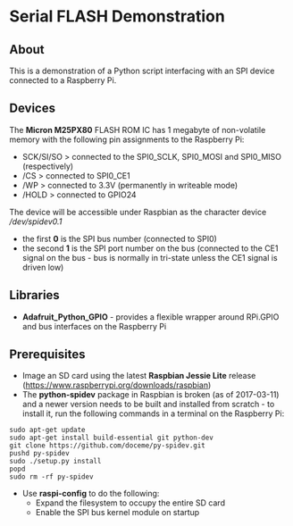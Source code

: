 # Serial FLASH Demonstration

## About

This is a demonstration of a Python script interfacing with an SPI device connected
to a Raspberry Pi.

## Devices

The **Micron M25PX80** FLASH ROM IC has 1 megabyte of non-volatile memory with the
following pin assignments to the Raspberry Pi:
* SCK/SI/SO > connected to the SPI0_SCLK, SPI0_MOSI and SPI0_MISO (respectively)
* /CS > connected to SPI0_CE1
* /WP > connected to 3.3V (permanently in writeable mode)
* /HOLD > connected to GPIO24

The device will be accessible under Raspbian as the character device */dev/spidev0.1*
* the first **0** is the SPI bus number (connected to SPI0)
* the second **1** is the SPI port number on the bus (connected to the CE1 signal on
  the bus - bus is normally in tri-state unless the CE1 signal is driven low)

## Libraries

* **Adafruit_Python_GPIO** - provides a flexible wrapper around RPi.GPIO and bus
  interfaces on the Raspberry Pi

## Prerequisites

* Image an SD card using the latest **Raspbian Jessie Lite** release
  (https://www.raspberrypi.org/downloads/raspbian)
* The **python-spidev** package in Raspbian is broken (as of 2017-03-11) and a newer
  version needs to be built and installed from scratch - to install it, run the
  following commands in a terminal on the Raspberry Pi:
```
sudo apt-get update
sudo apt-get install build-essential git python-dev
git clone https://github.com/doceme/py-spidev.git
pushd py-spidev
sudo ./setup.py install
popd
sudo rm -rf py-spidev
```
* Use **raspi-config** to do the following:
  * Expand the filesystem to occupy the entire SD card
  * Enable the SPI bus kernel module on startup
